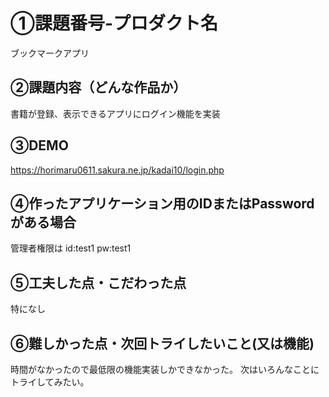# ①課題番号-プロダクト名
ブックマークアプリ

## ②課題内容（どんな作品か）

書籍が登録、表示できるアプリにログイン機能を実装


## ③DEMO

https://horimaru0611.sakura.ne.jp/kadai10/login.php

## ④作ったアプリケーション用のIDまたはPasswordがある場合


管理者権限は
id:test1 pw:test1

## ⑤工夫した点・こだわった点
特になし



## ⑥難しかった点・次回トライしたいこと(又は機能)

時間がなかったので最低限の機能実装しかできなかった。
次はいろんなことにトライしてみたい。





